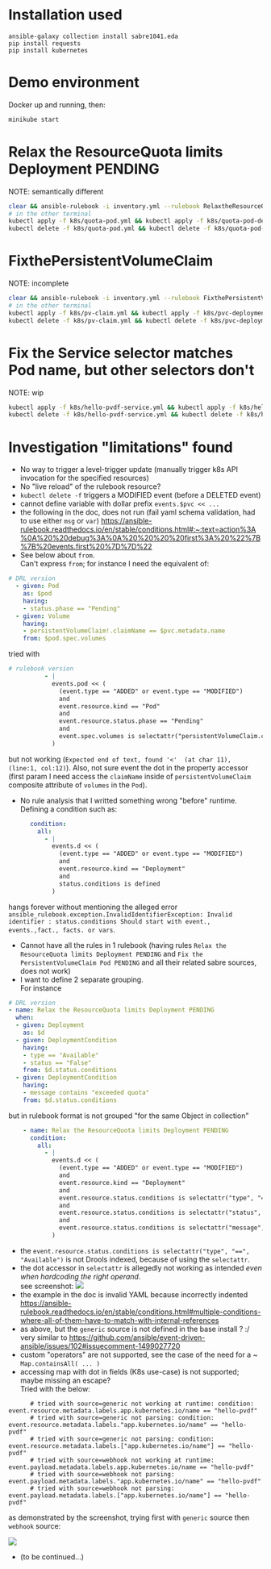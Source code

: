 
# Installation used

```
ansible-galaxy collection install sabre1041.eda
pip install requests
pip install kubernetes
```

# Demo environment

Docker up and running, then:

```sh
minikube start
```

# Relax the ResourceQuota limits Deployment PENDING

NOTE: semantically different

```sh
clear && ansible-rulebook -i inventory.yml --rulebook RelaxtheResourceQuotalimits.rulebook.yml
# in the other terminal
kubectl apply -f k8s/quota-pod.yml && kubectl apply -f k8s/quota-pod-deployment.yml
kubectl delete -f k8s/quota-pod.yml && kubectl delete -f k8s/quota-pod-deployment.yml
```

# FixthePersistentVolumeClaim

NOTE: incomplete

```sh
clear && ansible-rulebook -i inventory.yml --rulebook FixthePersistentVolumeClaim.rulebook.yml
# in the other terminal
kubectl apply -f k8s/pv-claim.yml && kubectl apply -f k8s/pvc-deployment.yml
kubectl delete -f k8s/pv-claim.yml && kubectl delete -f k8s/pvc-deployment.yml
```

# Fix the Service selector matches Pod name, but other selectors don't

NOTE: wip

```sh
kubectl apply -f k8s/hello-pvdf-service.yml && kubectl apply -f k8s/hello-pvdf-diffVersionPod.yml 
kubectl delete -f k8s/hello-pvdf-service.yml && kubectl delete -f k8s/hello-pvdf-diffVersionPod.yml 
```

# Investigation "limitations" found

- No way to trigger a level-trigger update (manually trigger k8s API invocation for the specified resources)
- No "live reload" of the rulebook resource?
- `kubectl delete -f` triggers a MODIFIED event (before a DELETED event)
- cannot define variable with dollar prefix `events.$pvc << ...`
- the following in the doc, does not run (fail yaml schema validation, had to use either `msg` or `var`) https://ansible-rulebook.readthedocs.io/en/stable/conditions.html#:~:text=action%3A%0A%20%20debug%3A%0A%20%20%20%20first%3A%20%22%7B%7B%20events.first%20%7D%7D%22
- See below about `from`.<br/>
Can't express `from`; for instance I need the equivalent of:

```yaml
# DRL version
  - given: Pod
    as: $pod
    having:
    - status.phase == "Pending"
  - given: Volume
    having:
    - persistentVolumeClaim!.claimName == $pvc.metadata.name
    from: $pod.spec.volumes
```

tried with 

```yaml
# rulebook version
          - |
            events.pod << (
              (event.type == "ADDED" or event.type == "MODIFIED")
              and
              event.resource.kind == "Pod"
              and
              event.resource.status.phase == "Pending"
              and
              event.spec.volumes is selectattr("persistentVolumeClaim.claimName", "==", events.pvc.metadata.name)
            )
```

but not working (`Expected end of text, found '<'  (at char 11), (line:1, col:12)`).
Also, not sure event the dot in the property accessor (first param I need access the `claimName` inside of `persistentVolumeClaim` composite attribute of `volumes` in the `Pod`).

- No rule analysis that I writted something wrong "before" runtime.<br/>
Defining a condition such as:
```yaml
      condition:
        all:
          - |
            events.d << (
              (event.type == "ADDED" or event.type == "MODIFIED")
              and
              event.resource.kind == "Deployment"
              and
              status.conditions is defined
            )
```

hangs forever without mentioning the alleged error `ansible_rulebook.exception.InvalidIdentifierException: Invalid identifier : status.conditions Should start with event., events.,fact., facts. or vars`.

- Cannot have all the rules in 1 rulebook (having rules `Relax the ResourceQuota limits Deployment PENDING` and `Fix the PersistentVolumeClaim Pod PENDING` and all their related sabre sources, does not work)
- I want to define 2 separate grouping.<br/>
For instance
```yaml
# DRL version
- name: Relax the ResourceQuota limits Deployment PENDING
  when:
  - given: Deployment
    as: $d
  - given: DeploymentCondition
    having:
    - type == "Available"
    - status == "False"
    from: $d.status.conditions
  - given: DeploymentCondition
    having:
    - message contains "exceeded quota"
    from: $d.status.conditions
```

but in rulebook format is not grouped "for the same Object in collection"

```yaml
    - name: Relax the ResourceQuota limits Deployment PENDING
      condition:
        all:
          - |
            events.d << (
              (event.type == "ADDED" or event.type == "MODIFIED")
              and
              event.resource.kind == "Deployment"
              and
              event.resource.status.conditions is selectattr("type", "==", "Available")
              and
              event.resource.status.conditions is selectattr("status", "==", "False")
              and
              event.resource.status.conditions is selectattr("message", "search", "exceeded quota")
            )
```

- the `event.resource.status.conditions is selectattr("type", "==", "Available")` is not Drools indexed, because of using the `selectattr`.
- the dot accessor in `selectattr` is allegedly not working as intended _even when hardcoding the right operand_.<br/>
see screenshot: ![](Screenshot%202023-04-26%20at%2014.08.03.png)
- the example in the doc is invalid YAML because incorrectly indented https://ansible-rulebook.readthedocs.io/en/stable/conditions.html#multiple-conditions-where-all-of-them-have-to-match-with-internal-references
- as above, but the `generic` source is not defined in the base install ? :/ <br/> very similar to https://github.com/ansible/event-driven-ansible/issues/102#issuecomment-1499027720
- custom "operators" are not supported, see the case of the need for a ~ `Map.containsAll( ... )`
- accessing map with dot in fields (K8s use-case) is not supported; maybe missing an escape?<br/>Tried with the below:
```
      # tried with source=generic not working at runtime: condition: event.resource.metadata.labels.app.kubernetes.io/name == "hello-pvdf"
      # tried with source=generic not parsing: condition: event.resource.metadata.labels."app.kubernetes.io/name" == "hello-pvdf"
      # tried with source=generic not parsing: condition: event.resource.metadata.labels.["app.kubernetes.io/name"] == "hello-pvdf"
      # tried with source=webhook not working at runtime: event.payload.metadata.labels.app.kubernetes.io/name == "hello-pvdf"
      # tried with source=webhook not parsing: event.payload.metadata.labels."app.kubernetes.io/name" == "hello-pvdf"
      # tried with source=webhook not parsing: event.payload.metadata.labels.["app.kubernetes.io/name"] == "hello-pvdf"
```

as demonstrated by the screenshot, trying first with `generic` source then `webhook` source:

![](Screenshot%202023-04-26%20at%2018.07.28.png)

- (to be continued...)